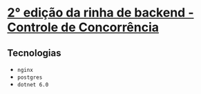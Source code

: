 # [2° edição da rinha de backend - Controle de Concorrência](https://github.com/zanfranceschi/rinha-de-backend-2024-q1)

## Tecnologias 
- `nginx` 
- `postgres`
- `dotnet 6.0`
